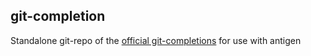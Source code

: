 git-completion
--------------

Standalone git-repo of the [official
git-completions](https://git.kernel.org/cgit/git/git.git/tree/contrib/completion/git-completion.zsh)
for use with antigen
